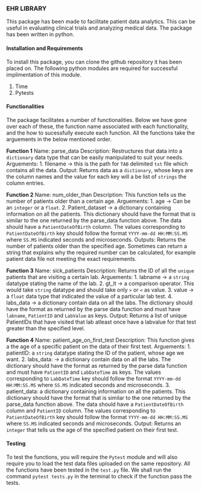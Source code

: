 ### EHR LIBRARY

This package has been made to facilitate patient data analytics. This can be useful in evaluating clinical trials and analyzing medical data. The package has been written in python. 

#### Installation and Requirements

To install this package, you can clone the github repository it has been placed on. The following python modules are required for successful implimentation of this module.

1) Time
2) Pytests

#### Functionalities

The package facilitates a number of functionalities. Below we have gone over each of these, the function name associated with each functionality, and the how to sucessfully execute each function. All the functions take the arguements in the below mentioned order. 

**Function 1**
Name: parse_data
Description: Restructures that data into a `dictionary` data type that can be easily manipulated to suit your needs.
Arguements: 1. filename -> this is the path for `TAB` delimited `txt` file which contains all the data. 
Output: Returns data as a `dictionary`, whose keys are the column names and the value for each key will a be list of `strings` the column entries.

**Function 2**
Name: num_older_than
Description: This function tells us the number of patients older than a certain age.
Arguements: 1. age -> Can be an `integer` or a `float`.
            2. Patient_dataset -> a dictionary containing information on all the patients. This dictionary should have the format that is similar to the one returned by the parse_data function above. The data should have a `PatientDateOfBirth` column.  The values corresponding to `PatientDateOfBirth` key should follow the format `YYYY-mm-dd HH:MM:SS.MS` where `SS.MS` indicated seconds and microseconds.
Outputs: Returns the number of patients older than the specified age. Sometimes can return a string that explains why the required number can be calculated, for example patient data file not meeting the exact requirements.

**Function 3**
Name: sick_patients
Description: Returns the ID of all the `unique` patients that are visiting a certain lab. 
Arguements: 1. labname -> a `string` datatype stating the name of the lab.
            2. gt_lt -> a comparison operator. This would take `string` datatype and should take only `>` or `<` as value.
            3. value -> a `float` data type that indicated the value of a particular lab test.
            4. labs_data -> a dictionary contain data on all the labs. The dictionary should have the format as returned by the parse data function and must have `labname`, `PatientID` and `LabValue` as keys.
Output: Returns a list of unique PatientIDs that have visited that lab atleast once have a labvalue for that test greater than the specified level.


**Function 4**
Name: patient_age_on_first_test
Description: This function gives a the age of a specific patient on the data of their first test.
Arguements: 1. patientID: a `string` datatype stating the ID of the patient, whose age we want.
            2. labs_data: -> a dictionary contain data on all the labs. The dictionary should have the format as returned by the parse data function and must have `PatientID` and `LabDateTime` as keys. The values corresponding to `LabDateTime` key should follow the format `YYYY-mm-dd HH:MM:SS.MS` where `SS.MS` indicated seconds and microseconds.
            3. patient_data: a dictionary containing information on all the patients. This dictionary should have the format that is similar to the one returned by the parse_data function above. The data should have a `PatientDateOfBirth` column and `PatientID` column.  The values corresponding to `PatientDateOfBirth` key should follow the format `YYYY-mm-dd HH:MM:SS.MS` where `SS.MS` indicated seconds and microseconds.
Output: Returns an `integer` that tells us the age of the specified patient on their first test.

#### Testing

To test the functions, you will require the `Pytest` module and will also require you to load the test data files uploaded on the same repository. All the functions have been tested in the `test.py` file. We shall run the command `pytest tests.py` in the terminal to check if the function pass the tests.